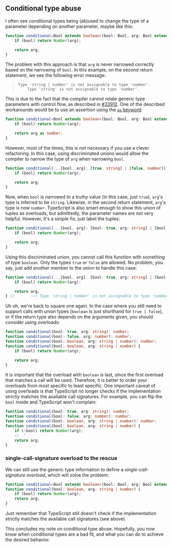 ## Conditional type abuse

I often see conditional types being (ab)used to change the type of a parameter depending on another parameter, maybe like this:

```ts
function conditional<Bool extends boolean>(bool: Bool, arg: Bool extends true ? string : number): number {
    if (bool) return Number(arg);

    return arg;
}
```

The problem with this approach is that `arg` is never narrowed correctly based on the narrowing of `bool`.
In this example, on the second return statement, we see the following error message:

> ```
> Type 'string | number' is not assignable to type 'number'.
>     Type 'string' is not assignable to type 'number'.
> ```

This is due to the fact that the compiler cannot relate generic type parameters with control flow, as described in [#33912](https://github.com/microsoft/TypeScript/issues/33912).
One of the described workarounds would be to use an assertion using the [`as` keyword](https://www.typescriptlang.org/docs/handbook/2/everyday-types.html#type-assertions):

```ts
function conditional<Bool extends boolean>(bool: Bool, arg: Bool extends true ? string : number): number {
    if (bool) return Number(arg);

    return arg as number;
}
```

However, most of the times, this is not necessary if you use a clever refactoring.
In this case, using discriminated unions would allow the compiler to narrow the type of `arg` when narrowing `bool`.

```ts
function conditional(...[bool, arg]: [true, string] | [false, number]): number {
    if (bool) return Number(arg);

    return arg;
}
```

Now, when `bool` is narrowed to a truthy value (in this case, just `true`), `arg`'s type is inferred to be `string`.
Likewise, in the second return statement, `arg`'s type is now `number`.
TypeScript is also smart enough to show this union of tuples as overloads, but admittedly, the parameter names are not very helpful.
However, it's a simple fix; just label the tuples:

```ts
function conditional(...[bool, arg]: [bool: true, arg: string] | [bool: false, arg: number]): number {
    if (bool) return Number(arg);

    return arg;
}
```

Using this discriminated union, you cannot call this function with something of type `boolean`.
Only the types `true` or `false` are allowed. 
No problem, you say, just add another member to the union to handle this case:

```ts
function conditional(...[bool, arg]: [bool: true, arg: string] | [bool: false, arg: number] | [bool: boolean, arg: string | number]): number {
    if (bool) return Number(arg);

    return arg;
} //       ~~~ Type 'string | number' is not assignable to type 'number'.
```

Uh oh, we're back to square one again.
In the case where you still need to support calls with union types (`boolean` is just shorthand for `true | false`), or if the return type also depends on the arguments given, you should consider using overloads:

```ts
function conditional(bool: true, arg: string): number;
function conditional(bool: false, arg: number): number;
function conditional(bool: boolean, arg: string | number): number;
function conditional(bool: boolean, arg: string | number) {
    if (bool) return Number(arg);

    return arg;
}
```

It is important that the overload with `boolean` is last, since the first overload that matches a call will be used.
Therefore, it is better to order your overloads from most specific to least specific.
One important caveat of using overloads is that TypeScript no longer checks if the implementation strictly matches the available call signatures.
For example, you can flip the `bool` inside and TypeScript won't complain:

```ts
function conditional(bool: true, arg: string): number;
function conditional(bool: false, arg: number): number;
function conditional(bool: boolean, arg: string | number): number;
function conditional(bool: boolean, arg: string | number) {
    if (!bool) return Number(arg);
    //  ^
    return arg;
}
```

### single-call-signature overload to the rescue

We can still use the generic type information to define a _single-call-signature overload_, which will solve the problem:

```ts
function conditional<Bool extends boolean>(bool: Bool, arg: Bool extends true ? string : number): number;
function conditional(bool: boolean, arg: string | number) {
    if (bool) return Number(arg);
    return arg;
}
```

Just remember that TypeScript still doesn't check if the implementation strictly matches the available call signatures (see above). 

This concludes my note on conditional type abuse.
Hopefully, you now know when conditional types are a bad fit, and what you can do to achieve the desired behavior.
